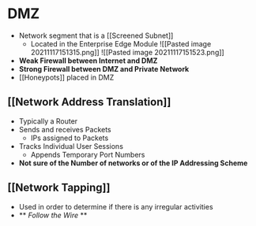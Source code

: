 # DMZ
- Network segment that is a [[Screened Subnet]] 
	- Located in the Enterprise Edge Module
![[Pasted image 20211117151315.png]]
![[Pasted image 20211117151523.png]]
- **Weak Firewall between Internet and DMZ**
- **Strong Firewall between DMZ  and Private Network**
- [[Honeypots]] placed in DMZ

## [[Network  Address Translation]]
- Typically a Router
- Sends and receives Packets
	- IPs assigned to Packets
- Tracks Individual User Sessions
	- Appends Temporary Port Numbers
- **Not sure of the Number of networks or of the IP Addressing Scheme**
## [[Network Tapping]] 
- Used in order to determine if there is any irregular activities
-  ** *Follow the Wire* **
